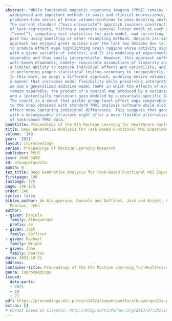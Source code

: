 ```yaml
---
abstract: 'While functional magnetic resonance imaging (fMRI) remains one of the most
  widespread and important methods in basic and clinical neuroscience, the data it
  produces—time series of brain volumes—continue to pose daunting analysis challenges.
  The current standard (“mass univariate”) approach involves constructing a matrix
  of task regressors, fitting a separate general linear model at each volume pixel
  (“voxel”), computing test statistics for each model, and correcting for false positives
  post hoc using bootstrap or other resampling methods. Despite its simplicity, this
  approach has enjoyed great success over the last two decades due to: 1) its ability
  to produce effect maps highlighting brain regions whose activity significantly correlates
  with a given variable of interest; and 2) its modeling of experimental effects as
  separable and thus easily interpretable. However, this approach suffers from several
  well-known drawbacks, namely: inaccurate assumptions of linearity and noise Gaussianity;
  a limited ability to capture individual effects and variability; and difficulties
  in performing proper statistical testing secondary to independently fitting voxels.
  In this work, we adopt a different approach, modeling entire volumes directly in
  a manner that increases model flexibility while preserving interpretability. Specifically,
  we use a generalized additive model (GAM) in which the effects of each regressor
  remain separable, the product of a spatial map produced by a variational autoencoder
  and a (potentially nonlinear) gain modeled by a covariate-specific Gaussian Process.
  The result is a model that yields group-level effect maps comparable or superior
  to the ones obtained with standard fMRI analysis software while also producing single-subject
  effect maps capturing individual differences. This suggests that generative models
  with a decomposable structure might offer a more flexible alternative for the analysis
  of task-based fMRI data.'
booktitle: Proceedings of the 6th Machine Learning for Healthcare Conference
title: Deep Generative Analysis for Task-Based Functional MRI Experiments
volume: '149'
year: '2021'
layout: inproceedings
series: Proceedings of Machine Learning Research
publisher: PMLR
issn: 2640-3498
id: albuquerque21a
month: 0
tex_title: Deep Generative Analysis for Task-Based Functional MRI Experiments
firstpage: 146
lastpage: 175
page: 146-175
order: 146
cycles: false
bibtex_author: de Albuquerque, Daniela and Goffinet, Jack and Wright, Rachael and
  Pearson, John
author:
- given: Daniela
  family: Albuquerque
  prefix: de
- given: Jack
  family: Goffinet
- given: Rachael
  family: Wright
- given: John
  family: Pearson
date: 2021-10-21
address:
container-title: Proceedings of the 6th Machine Learning for Healthcare Conference
genre: inproceedings
issued:
  date-parts:
  - 2021
  - 10
  - 21
pdf: https://proceedings.mlr.press/v149/albuquerque21a/albuquerque21a.pdf
extras: []
# Format based on citeproc: http://blog.martinfenner.org/2013/07/30/citeproc-yaml-for-bibliographies/
---
```

